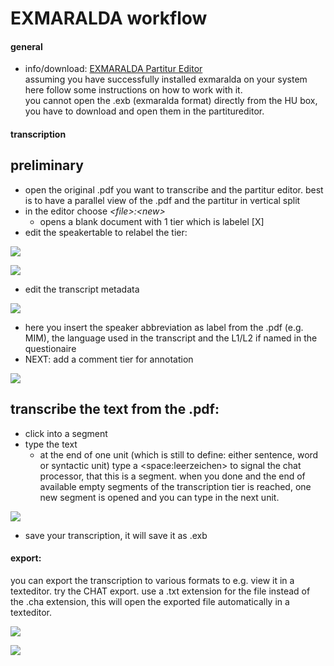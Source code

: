 # EXMARALDA workflow
#### general
- info/download: [EXMARALDA Partitur Editor][1]   
assuming you have successfully installed exmaralda on your system here follow some instructions on how to work with it.    
you cannot open the .exb (exmaralda format) directly from the HU box, you have to download and open them in the partitureditor.   
#### transcription
## preliminary
- open the original .pdf you want to transcribe and the partitur editor. best is to have a parallel view of the .pdf and the partitur in vertical split
- in the editor choose *\<file\>:\<new\>*
	- opens a blank document with 1 tier which is labelel  [X]
- edit the speakertable to relabel the tier:

![][image-1]

![][image-2]

- edit the transcript metadata

![][image-3]

- here you insert the speaker abbreviation as label from the .pdf (e.g. MIM), the language used in the transcript and the L1/L2 if named in the questionaire
- NEXT: add a comment tier for annotation

![][image-4]

## transcribe the text from the .pdf:
- click into a segment
- type the text
	- at the end of one unit (which is still to define: either sentence, word or syntactic unit) type a \<space:leerzeichen\> to signal the chat processor, that this is a segment. when you done and the end of available empty segments of the transcription tier is reached, one new segment is opened and you can type in the next unit.

![][image-5]

- save your transcription, it will save it as .exb

#### export:
you can export the transcription to various formats to e.g. view it in a texteditor. try the CHAT export. use a .txt extension for the file instead of the .cha extension, this will open the exported file automatically in a texteditor.

![][image-6]

![][image-7]

[1]:	https://exmaralda.org/de/partitur-editor-de/

[image-1]:	https://ada-sub.dh-index.org/school/pr/2023-04-15/ses_wrapup/src/exm_2_1.png
[image-2]:	https://ada-sub.dh-index.org/school/pr/2023-04-15/ses_wrapup/src/exm_2_2.png
[image-3]:	https://ada-sub.dh-index.org/school/pr/2023-04-15/ses_wrapup/src/exm_2_2b.png
[image-4]:	https://ada-sub.dh-index.org/school/pr/2023-04-15/ses_wrapup/src/exm_2_3.png
[image-5]:	https://ada-sub.dh-index.org/school/pr/2023-04-15/ses_wrapup/src/exm_2_4.png
[image-6]:	https://ada-sub.dh-index.org/school/pr/2023-04-15/ses_wrapup/src/exm_2_5a.png
[image-7]:	https://ada-sub.dh-index.org/school/pr/2023-04-15/ses_wrapup/src/exm_2_5b.png